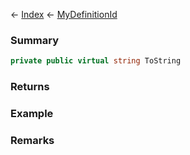 ← [Index](Api-Index) ← [MyDefinitionId](VRage.Game.MyDefinitionId)

### Summary

```csharp
private public virtual string ToString
```

### Returns

### Example

### Remarks

